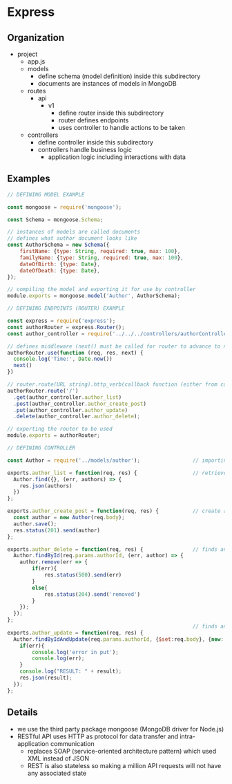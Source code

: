 # Express

## Organization

- project
  - app.js
  - models
    - define schema (model definition) inside this subdirectory
    - documents are instances of models in MongoDB
  - routes
    - api
      - v1
        - define router inside this subdirectory
        - router defines endpoints
        - uses controller to handle actions to be taken
  - controllers
    - define controller inside this subdirectory
    - controllers handle business logic
      - application logic including interactions with data

## Examples

```javascript
// DEFINING MODEL EXAMPLE

const mongoose = require('mongoose');

const Schema = mongoose.Schema;

// instances of models are called documents
// defines what author document looks like
const AuthorSchema = new Schema({
    firstName: {type: String, required: true, max: 100},
    familyName: {type: String, required: true, max: 100},
    dateOfBirth: {type: Date},
    dateOfDeath: {type: Date},
});

// compiling the model and exporting it for use by controller
module.exports = mongoose.model('Author', AuthorSchema);
```

```javascript
// DEFINING ENDPOINTS (ROUTER) EXAMPLE

const express = require('express');
const authorRouter = express.Router();                                        // creating a new router
const author_controller = require('../../../controllers/authorController');   // importing controller

// defines middleware (next() must be called for router to advance to next middleware/endpoint)
authorRouter.use(function (req, res, next) {
  console.log('Time:', Date.now())
  next()
})

// router.route(URL string).http_verb(callback function (either from controller or not))
authorRouter.route('/')
  .get(author_controller.author_list)  
  .post(author_controller.author_create_post)
  .put(author_controller.author_update)
  .delete(author_controller.author_delete);

// exporting the router to be used
module.exports = authorRouter;
```

```javascript
// DEFINING CONTROLLER

const Author = require('../models/author');                 // importing the model

exports.author_list = function(req, res) {                  // retrieve list of all Authors (for use with GET)
  Author.find({}, (err, authors) => {
    res.json(authors)
  })
};

exports.author_create_post = function(req, res) {           // create a new Author (for use with POST)  
  const author = new Author(req.body); 
  author.save();
  res.status(201).send(author) 
};

exports.author_delete = function(req, res) {                // finds and deletes an Author (for use with DELETE)
  Author.findById(req.params.authorId, (err, author) => {
    author.remove(err => {
        if(err){
            res.status(500).send(err)
        }
        else{
            res.status(204).send('removed')
        }
    });
  });
};
                                                            // finds an Author and updates (for use with PUT)
exports.author_update = function(req, res) {
  Author.findByIdAndUpdate(req.params.authorId, {$set:req.body}, {new: true}, function(err, result) {
    if(err){
        console.log('error in put');
        console.log(err);
    }
    console.log("RESULT: " + result);
    res.json(result);
  });
};
```

## Details

- we use the third party package mongoose (MongoDB driver for Node.js)
- RESTful API uses HTTP as protocol for data transfer and intra-application communication
  - replaces SOAP (service-oriented architecture pattern) which used XML instead of JSON 
  - REST is also stateless so making a million API requests will not have any associated state
